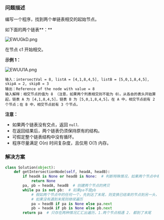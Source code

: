 ### 问题描述

编写一个程序，找到两个单链表相交的起始节点。

如下面的两个链表**：**

![EWUGkD.png](https://s2.ax1x.com/2019/05/10/EWUGkD.png)

在节点 c1 开始相交。

 

**示例 1：**

![EWUU1A.png](https://s2.ax1x.com/2019/05/10/EWUU1A.png)

```
输入：intersectVal = 8, listA = [4,1,8,4,5], listB = [5,0,1,8,4,5], skipA = 2, skipB = 3
输出：Reference of the node with value = 8
输入解释：相交节点的值为 8 （注意，如果两个列表相交则不能为 0）。从各自的表头开始算起，链表 A 为 [4,1,8,4,5]，链表 B 为 [5,0,1,8,4,5]。在 A 中，相交节点前有 2 个节点；在 B 中，相交节点前有 3 个节点。
```



**注意：**

- 如果两个链表没有交点，返回 `null`.
- 在返回结果后，两个链表仍须保持原有的结构。
- 可假定整个链表结构中没有循环。
- 程序尽量满足 O(*n*) 时间复杂度，且仅用 O(*1*) 内存。

### 解决方案

``````python
class Solution(object):
    def getIntersectionNode(self, headA, headB):
        if headA is None or headB is None:  # 判断特殊情况，如果两个节点中有一个为none则直接返回否
            return None
        pa, pb = headA, headB  # 创建两个节点的拷贝
        while pa is not pb:  # 如果pa不是pb
            # 假如两个节点中的任何一个，先到达了末尾，则变换已结束的节点到另一头，继续遍历
            # 如果没有遇到末尾则继续遍历
            pa = headB if pa is None else pa.next
            pb = headA if pb is None else pb.next
        return pa  # 只存在两种情况汇汇出遍历，1.两个节点相遇 2. 都到了末尾
``````



